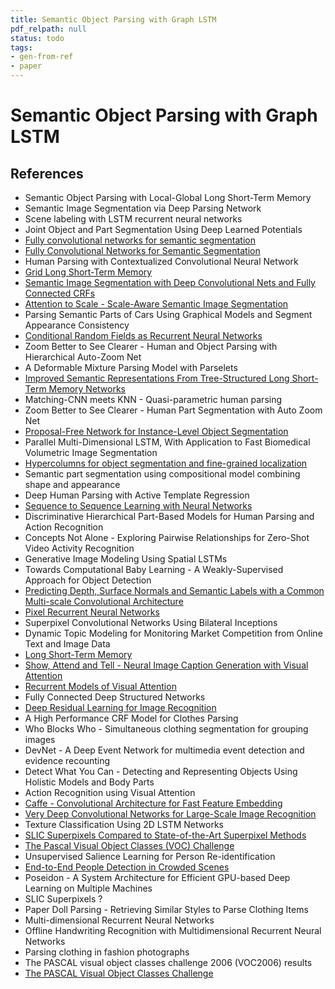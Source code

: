 ```yaml
---
title: Semantic Object Parsing with Graph LSTM
pdf_relpath: null
status: todo
tags:
- gen-from-ref
- paper
---
```


# Semantic Object Parsing with Graph LSTM

## References

- Semantic Object Parsing with Local-Global Long Short-Term Memory
- Semantic Image Segmentation via Deep Parsing Network
- Scene labeling with LSTM recurrent neural networks
- Joint Object and Part Segmentation Using Deep Learned Potentials
- [Fully convolutional networks for semantic segmentation](./fully-convolutional-networks-for-semantic-segmentation.md)
- [Fully Convolutional Networks for Semantic Segmentation](./fully-convolutional-networks-for-semantic-segmentation.md)
- Human Parsing with Contextualized Convolutional Neural Network
- [Grid Long Short-Term Memory](./grid-long-short-term-memory.md)
- [Semantic Image Segmentation with Deep Convolutional Nets and Fully Connected CRFs](./semantic-image-segmentation-with-deep-convolutional-nets-and-fully-connected-crfs.md)
- [Attention to Scale - Scale-Aware Semantic Image Segmentation](./attention-to-scale-scale-aware-semantic-image-segmentation.md)
- Parsing Semantic Parts of Cars Using Graphical Models and Segment Appearance Consistency
- [Conditional Random Fields as Recurrent Neural Networks](./conditional-random-fields-as-recurrent-neural-networks.md)
- Zoom Better to See Clearer - Human and Object Parsing with Hierarchical Auto-Zoom Net
- A Deformable Mixture Parsing Model with Parselets
- [Improved Semantic Representations From Tree-Structured Long Short-Term Memory Networks](./improved-semantic-representations-from-tree-structured-long-short-term-memory-networks.md)
- Matching-CNN meets KNN - Quasi-parametric human parsing
- Zoom Better to See Clearer - Human Part Segmentation with Auto Zoom Net
- [Proposal-Free Network for Instance-Level Object Segmentation](./proposal-free-network-for-instance-level-object-segmentation.md)
- Parallel Multi-Dimensional LSTM, With Application to Fast Biomedical Volumetric Image Segmentation
- [Hypercolumns for object segmentation and fine-grained localization](./hypercolumns-for-object-segmentation-and-fine-grained-localization.md)
- Semantic part segmentation using compositional model combining shape and appearance
- Deep Human Parsing with Active Template Regression
- [Sequence to Sequence Learning with Neural Networks](./sequence-to-sequence-learning-with-neural-networks.md)
- Discriminative Hierarchical Part-Based Models for Human Parsing and Action Recognition
- Concepts Not Alone - Exploring Pairwise Relationships for Zero-Shot Video Activity Recognition
- Generative Image Modeling Using Spatial LSTMs
- Towards Computational Baby Learning - A Weakly-Supervised Approach for Object Detection
- [Predicting Depth, Surface Normals and Semantic Labels with a Common Multi-scale Convolutional Architecture](./predicting-depth-surface-normals-and-semantic-labels-with-a-common-multi-scale-convolutional-architecture.md)
- [Pixel Recurrent Neural Networks](./pixel-recurrent-neural-networks.md)
- Superpixel Convolutional Networks Using Bilateral Inceptions
- Dynamic Topic Modeling for Monitoring Market Competition from Online Text and Image Data
- [Long Short-Term Memory](./long-short-term-memory.md)
- [Show, Attend and Tell - Neural Image Caption Generation with Visual Attention](./show-attend-and-tell-neural-image-caption-generation-with-visual-attention.md)
- [Recurrent Models of Visual Attention](./recurrent-models-of-visual-attention.md)
- Fully Connected Deep Structured Networks
- [Deep Residual Learning for Image Recognition](./deep-residual-learning-for-image-recognition.md)
- A High Performance CRF Model for Clothes Parsing
- Who Blocks Who - Simultaneous clothing segmentation for grouping images
- DevNet - A Deep Event Network for multimedia event detection and evidence recounting
- Detect What You Can - Detecting and Representing Objects Using Holistic Models and Body Parts
- Action Recognition using Visual Attention
- [Caffe - Convolutional Architecture for Fast Feature Embedding](./caffe-convolutional-architecture-for-fast-feature-embedding.md)
- [Very Deep Convolutional Networks for Large-Scale Image Recognition](./very-deep-convolutional-networks-for-large-scale-image-recognition.md)
- Texture Classification Using 2D LSTM Networks
- [SLIC Superpixels Compared to State-of-the-Art Superpixel Methods](./slic-superpixels-compared-to-state-of-the-art-superpixel-methods.md)
- [The Pascal Visual Object Classes (VOC) Challenge](./the-pascal-visual-object-classes-voc-challenge.md)
- Unsupervised Salience Learning for Person Re-identification
- [End-to-End People Detection in Crowded Scenes](./end-to-end-people-detection-in-crowded-scenes.md)
- Poseidon - A System Architecture for Efficient GPU-based Deep Learning on Multiple Machines
- SLIC Superpixels ?
- Paper Doll Parsing - Retrieving Similar Styles to Parse Clothing Items
- Multi-dimensional Recurrent Neural Networks
- Offline Handwriting Recognition with Multidimensional Recurrent Neural Networks
- Parsing clothing in fashion photographs
- The PASCAL visual object classes challenge 2006 (VOC2006) results
- [The PASCAL Visual Object Classes Challenge](./the-pascal-visual-object-classes-challenge.md)
